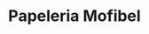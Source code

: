 ---
title: "Papeleria Mofibel"
url: /santo-domingo-este/papeleria-mofibel/
shop: material de oficina
---